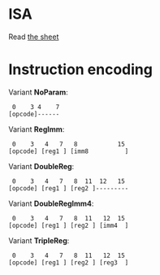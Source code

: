 # ISA
Read [the sheet](ISA.ods)

# Instruction encoding
Variant **NoParam**:
```
 0    3 4    7
[opcode]------
```

Variant **RegImm**:
```
 0    3   4   7   8           15
[opcode] [reg1 ] [imm8          ]
```

Variant **DoubleReg**:
```
 0    3   4   7   8  11  12   15
[opcode] [reg1 ] [reg2 ]---------
```

Variant **DoubleRegImm4**:
```
 0    3   4   7   8  11   12  15
[opcode] [reg1 ] [reg2 ] [imm4  ] 
```

Variant **TripleReg**:
```
 0    3   4   7   8  11   12  15
[opcode] [reg1 ] [reg2 ] [reg3  ]
```
